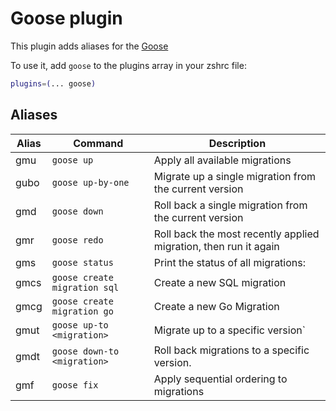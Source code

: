 # Goose plugin

This plugin adds aliases for the [Goose](https://pressly.github.io/goose/)

To use it, add `goose` to the plugins array in your zshrc file:

```zsh
plugins=(... goose)
```

## Aliases

| Alias  | Command                     | Description                                                      |
| ------ | ----------------------------| -----------------------------------------------------------------|
| gmu    | `goose up`                  | Apply all available migrations                                   |
| gubo   | `goose up-by-one`           | Migrate up a single migration from the current version           |
| gmd    | `goose down`                | Roll back a single migration from the current version            |
| gmr    | `goose redo`                | Roll back the most recently applied migration, then run it again |
| gms    | `goose status`              | Print the status of all migrations:                              |
| gmcs   | `goose create migration sql`| Create a new SQL migration                                       |
| gmcg   | `goose create migration go` | Create a new Go Migration                                        |
| gmut   | `goose up-to <migration>`   | Migrate up to a specific version`                                |
| gmdt   | `goose down-to <migration>` | Roll back migrations to a specific version.                      |
| gmf    | `goose fix`                 | Apply sequential ordering to migrations                          |
